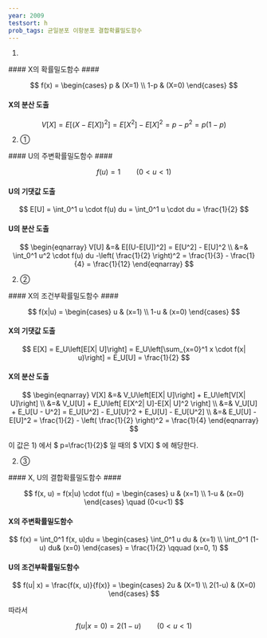 ```yaml
---
year: 2009
testsort: h
prob_tags: 균일분포 이항분포 결합확률밀도함수
---
```

1)

<div>
#### X의 확률밀도함수 ####

$$ f(x) =
\begin{cases}
p  & (X=1) \\
1-p & (X=0)
\end{cases} $$

#### X의 분산 도출 ####

$$ V[X] = E[(X-E[X])^2] = E[X^2] - E[X]^2 = p - p^2 = p(1-p) $$

</div>

2) ①

<div>
#### U의 주변확률밀도함수 ####

$$ f(u) = 1 \qquad (0<u<1) $$

#### U의 기댓값 도출 ####

$$ E[U] = \int_0^1 u \cdot f(u) du = \int_0^1 u \cdot du =  \frac{1}{2} $$

#### U의 분산 도출 ####

$$ \begin{eqnarray}
V[U] &=& E[(U-E[U])^2] = E[U^2] - E[U]^2 \\
&=& \int_0^1 u^2 \cdot f(u) du -\left( \frac{1}{2} \right)^2 = \frac{1}{3} - \frac{1}{4} = \frac{1}{12}
\end{eqnarray} $$

</div>

2) ②

<div>
#### X의 조건부확률밀도함수  ####

$$ f(x|u) =
\begin{cases}
u  & (x=1) \\
1-u & (x=0)
\end{cases} $$

#### X의 기댓값 도출 ####

$$ E[X] = E_U\left[E[X|
U]\right] = E_U\left[\sum_{x=0}^1 x \cdot f(x|
u)\right] = E_U[U] = \frac{1}{2} $$

#### X의 분산 도출 ####

$$ \begin{eqnarray}
V[X] &=& V_U\left[E[X|
U]\right] + E_U\left[V[X|
U]\right] \\
&=& V_U[U] + E_U\left[ E[X^2|
U]-E[X|
U]^2 \right] \\
&=& V_U[U] + E_U[U - U^2] = E_U[U^2] - E_U[U]^2 + E_U[U] - E_U[U^2] \\
&=& E_U[U] - E[U]^2 = \frac{1}{2} - \left( \frac{1}{2} \right)^2 = \frac{1}{4}
\end{eqnarray} $$

이 값은 1) 에서 $ p=\frac{1}{2}$ 일 때의 $ V[X] $ 에 해당한다.

</div>

2) ③

<div>
#### X, U의 결합확률밀도함수 ####

$$ f(x, u) = f(x|u) \cdot f(u) =
\begin{cases}
u  & (x=1) \\
1-u & (x=0)
\end{cases} \quad (0<u<1) $$

#### X의 주변확률밀도함수 ####

$$ f(x) = \int_0^1 f(x, u)du =
\begin{cases}
\int_0^1 u du  & (x=1) \\
\int_0^1 (1-u) du& (x=0)
\end{cases}  =
\frac{1}{2} \qquad (x=0, 1) $$

#### U의 조건부확률밀도함수 ####

$$ f(u|
x) = \frac{f(x, u)}{f(x)} =
\begin{cases}
2u  & (X=1) \\
2(1-u) & (X=0)
\end{cases} $$

따라서

$$ f(u|
x=0) = 2(1-u) \qquad (0<u<1) $$

</div>
